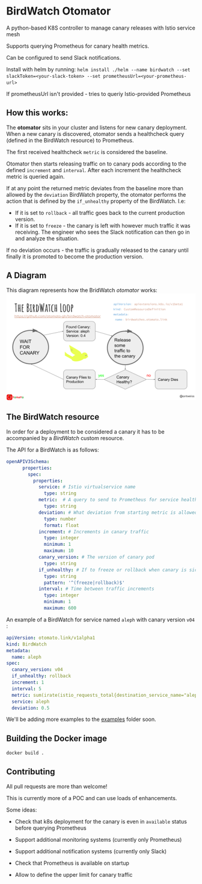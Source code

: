# BirdWatch Otomator

A python-based K8S controller to manage canary releases with Istio service mesh

Supports querying Prometheus for canary health metrics.

Can be configured to send Slack notifications.

Install with helm by running: `helm install ./helm --name birdwatch --set slackToken=<your-slack-token> --set prometheusUrl=<your-prometheus-url>`

If prometheusUrl isn't provided - tries to queriy Istio-provided Prometheus

## How this works:

The **otomator** sits in your cluster and listens for new canary deployment. When a new canary is discovered, otomator sends a healthcheck query (defined in the BirdWatch resource) to Prometheus.

The first received healthcheck `metric` is considered the baseline.

Otomator then starts releasing traffic on to canary pods according to the defined `increment` and `interval`. After each increment the healthcheck metric is queried again. 

If at any point the returned metric deviates from the baseline more than allowed by the `deviation` BirdWatch property, the otomator performs the action that is defined by the `if_unhealthy` property of the BirdWatch. I.e:

- If it is set to `rollback` - all traffic goes back to the current production version.
- If it is set to `freeze` - the canary is left with however much traffic it was receiving. The engineer who sees the Slack notification can then go in and analyze the situation.   

If no deviation occurs - the traffic is gradually released to the canary until finally it is promoted to become the production version.

## A Diagram

This diagram represents how the BridWatch *otomator* works:
![image](images/birdwatch.svg)

## The BirdWatch resource

In order for a deployment to be considered a canary it has to be accompanied by a *BirdWatch* custom resource.

The API for a BirdWatch is as follows:
```yaml
openAPIV3Schema:
      properties:
        spec:
          properties:
            service: # Istio virtualservice name
              type: string
            metric:  # A query to send to Prometheus for service health check
              type: string
            deviation: # What deviation from starting metric is allowed
              type: number
              format: float
            increment: # Increments in canary traffic
              type: integer
              minimum: 1
              maximum: 10
            canary_version: # The version of canary pod
              type: string
            if_unhealthy: # If to freeze or rollback when canary is sick
              type: string
              pattern: '^(freeze|rollback)$'
            interval: # Time between traffic increments
              type: integer
              minimum: 1
              maximum: 600
```

An example of a BirdWatch for service named `aleph` with canary version `v04` :

```yaml
apiVersion: otomato.link/v1alpha1
kind: BirdWatch
metadata:
  name: aleph
spec:
  canary_version: v04
  if_unhealthy: rollback
  increment: 1
  interval: 5
  metric: sum(irate(istio_requests_total{destination_service_name="aleph",destination_version="v04",response_code="500"}[30s]))
  service: aleph
  deviation: 0.5
```

We'll be adding more examples to the [examples](examples) folder soon.

## Building the Docker image

```bash
docker build .
```

## Contributing

All pull requests are more than welcome!

This is currently more of a POC and can use loads of enhancements.

Some ideas:

- Check that k8s deployment for the canary is even in `available` status before querying Prometheus

- Support additional monitoring systems (currently only Prometheus)

- Support additional notification systems (currently only Slack)

- Check that Prometheus is available on startup

- Allow to define the upper limit for canary traffic




